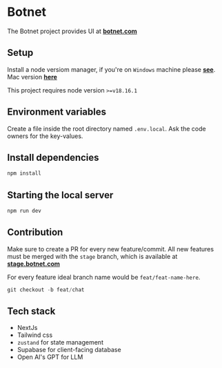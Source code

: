 # Botnet

The Botnet project provides UI at [**botnet.com**](https://botnet.com)

## Setup

Install a node versiom manager, if you're on `Windows` machine please [**see**](https://github.com/coreybutler/nvm-windows). Mac version [**here**](https://github.com/nvm-sh/nvm)

This project requires node version `>=v18.16.1`

## Environment variables

Create a file inside the root directory named `.env.local`. Ask the code owners for the key-values.

## Install dependencies

```ts
npm install
```

## Starting the local server

```ts
npm run dev
```

## Contribution

Make sure to create a PR for every new feature/commit. All new features must be merged with the `stage` branch, which is available at [**stage.botnet.com**](https://stage.botnet.com)

For every feature ideal branch name would be `feat/feat-name-here`.

```ts
git checkout -b feat/chat
```

## Tech stack

- NextJs
- Tailwind css
- `zustand` for state management
- Supabase for client-facing database
- Open AI's GPT for LLM
